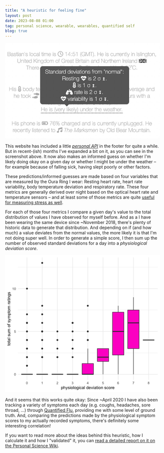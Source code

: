 ```yaml
---
title: "A heuristic for feeling fine"
layout: post
date: 2023-08-08 01:00
tag: personal science, wearable, wearables, quantified self
blog: true
---
```


[![](/assets/images/heuristic.jpeg)](/assets/images/heuristic.jpeg)

This website has included a little [*personal API*](a-personal-api/) in the footer for quite a while. But in recent-(ish) months I've expanded a bit on it, as you can see in the screenshot above. It now also makes an informed guess on whether I'm likely doing okay on a given day or whether I might be under the weather – for example because of falling sick, having slept poorly or other factors.

These predictions/informed guesses are made based on four variables that are measured by the Oura Ring I wear: Resting heart rate, heart rate variability, body temperature deviation and respiratory rate. These four metrics are generally derived over night based on the optical heart rate and temperature sensors – and at least some of those metrics are quite [useful for measuring stress as well](https://wiki.openhumans.org/wiki/Impact_of_work-related_stress). 

For each of those four metrics I compare a given day's value to the total distribution of values I have observed for myself before. And as a I have been wearing the same device since ~November 2018, there's plenty of historic data to generate that distribution. And depending on if (and how much) a value deviates from the normal values, the more likely it is that I'm not doing super well. In order to generate a simple score, I then sum up the number of observed standard deviations for a day into a _physiological deviation score_.

[![](/assets/images/heuristics-boxplot.png)](/assets/images/heuristics-boxplot.png)

And it seems that this works quite okay: Since ~April 2020 I have also been tracking a variety of symptoms each day (e.g. coughs, headaches, sore throad, …) through [Quantified Flu](https://quantifiedflu.org/), providing me with some level of ground truth. And, comparing the predictions made by the physiological symptom scores to my actually recorded symptoms, there's definitely some interesting correlation! 

If you want to read more about the ideas behind this heuristic, how I calculate it and how I "validated" it, you can [read a detailed report on it on the Personal Science Wiki](https://wiki.openhumans.org/wiki/A_heuristic_for_feeling_fine).